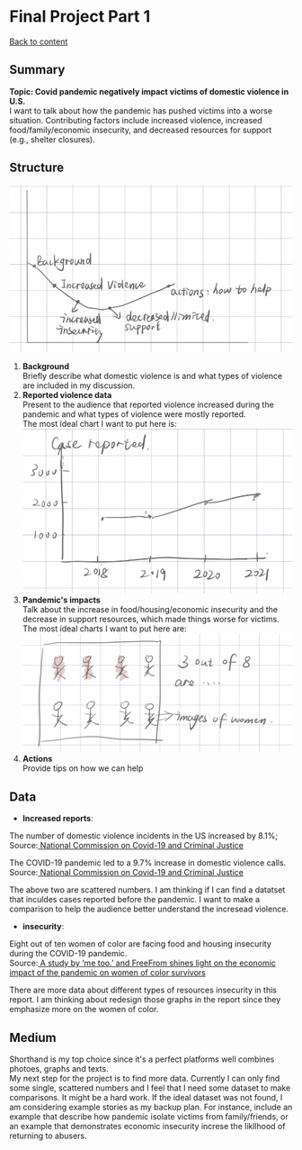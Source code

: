 # Final Project Part 1
[Back to content](README.md)
## Summary
**Topic: Covid pandemic negatively impact victims of domestic violence in U.S.**  
I want to talk about how the pandemic has pushed victims into a worse situation. Contributing factors include increased violence, increased food/family/economic insecurity, and decreased resources for support (e.g., shelter closures). 
  
## Structure  
![Storyline](/images/storyline.png)  
  
1. **Background**  
Briefly describe what domestic violence is and what types of violence are included in my discussion.
2. **Reported violence data**  
Present to the audience that reported violence increased during the pandemic and what types of violence were mostly reported.  
The most ideal chart I want to put here is:
![Storyline](/images/slopechart.png) 
3. **Pandemic's impacts**  
Talk about the increase in food/housing/economic insecurity and the decrease in support resources, which made things worse for victims.  
The most ideal charts I want to put here are: 
![Storyline](/images/scatterplot.png) 
4. **Actions**  
Provide tips on how we can help  

## Data
* **Increased reports**:  
  
The number of domestic violence incidents in the US increased by 8.1%;    
Source:[ National Commission on Covid-19 and Criminal Justice](https://covid19.counciloncj.org/2021/02/23/impact-report-covid-19-and-domestic-violence-trends/)  
  
The COVID-19 pandemic led to a 9.7% increase in domestic violence calls.    
Source:[ National Commission on Covid-19 and Criminal Justice](https://covid19.counciloncj.org/2020/08/18/domestic-violence/) 
  
The above two are scattered numbers. I am thinking if I can find a datatset that inculdes cases reported before the pandemic. I want to make a comparison to help the audience better understand the incresead violence. 
* **insecurity**: 
   
Eight out of ten women of color are facing food and housing insecurity during the COVID-19 pandemic.  
Source:[ A study by ‘me too.’ and FreeFrom shines light on the economic impact of the pandemic on women of color survivors ](https://metoomvmt.org/the-work/research-the-economic-impact-of-covid-19-on-survivors-of-color/)  
  
There are more data about different types of resources insecurity in this report. I am thinking about redesign those graphs in the report since they emphasize more on the women of color.  
## Medium
Shorthand is my top choice since it's a perfect platforms well combines photoes, graphs and texts.  
My next step for the project is to find more data. Currently I can only find some single, scattered numbers and I feel that I need some dataset to make comparisons. It might be a hard work.
If the ideal dataset was not found, I am considering example stories as my backup plan. For instance, include an example that describe how pandemic isolate victims from family/friends, 
or an example that demonstrates economic insecurity increse the likllhood of returning to abusers.
